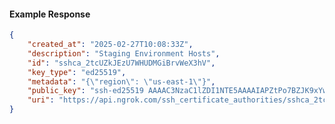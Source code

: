 <!-- Code generated for API Clients. DO NOT EDIT. -->

#### Example Response

```json
{
	"created_at": "2025-02-27T10:08:33Z",
	"description": "Staging Environment Hosts",
	"id": "sshca_2tcUZkJEzU7WHUDMGiBrvWeX3hV",
	"key_type": "ed25519",
	"metadata": "{\"region\": \"us-east-1\"}",
	"public_key": "ssh-ed25519 AAAAC3NzaC1lZDI1NTE5AAAAIAPZtPo7BZJK9xYwPxIzirWCxrriYHP2eUwsAbCm9sQc",
	"uri": "https://api.ngrok.com/ssh_certificate_authorities/sshca_2tcUZkJEzU7WHUDMGiBrvWeX3hV"
}
```
